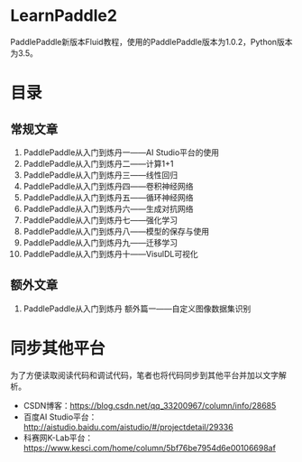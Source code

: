 # LearnPaddle2
PaddlePaddle新版本Fluid教程，使用的PaddlePaddle版本为1.0.2，Python版本为3.5。

# 目录

## 常规文章
 1. PaddlePaddle从入门到炼丹一——AI Studio平台的使用
 2. PaddlePaddle从入门到炼丹二——计算1+1
 3. PaddlePaddle从入门到炼丹三——线性回归
 4. PaddlePaddle从入门到炼丹四——卷积神经网络
 5. PaddlePaddle从入门到炼丹五——循环神经网络
 6. PaddlePaddle从入门到炼丹六——生成对抗网络
 7. PaddlePaddle从入门到炼丹七——强化学习
 8. PaddlePaddle从入门到炼丹八——模型的保存与使用
 9. PaddlePaddle从入门到炼丹九——迁移学习
 10. PaddlePaddle从入门到炼丹十——VisulDL可视化

## 额外文章
 1. PaddlePaddle从入门到炼丹 额外篇一——自定义图像数据集识别
 
 
# 同步其他平台
为了方便读取阅读代码和调试代码，笔者也将代码同步到其他平台并加以文字解析。

 - CSDN博客：https://blog.csdn.net/qq_33200967/column/info/28685
 - 百度AI Studio平台：http://aistudio.baidu.com/aistudio/#/projectdetail/29336
 - 科赛网K-Lab平台：https://www.kesci.com/home/column/5bf76be7954d6e00106698af
 
